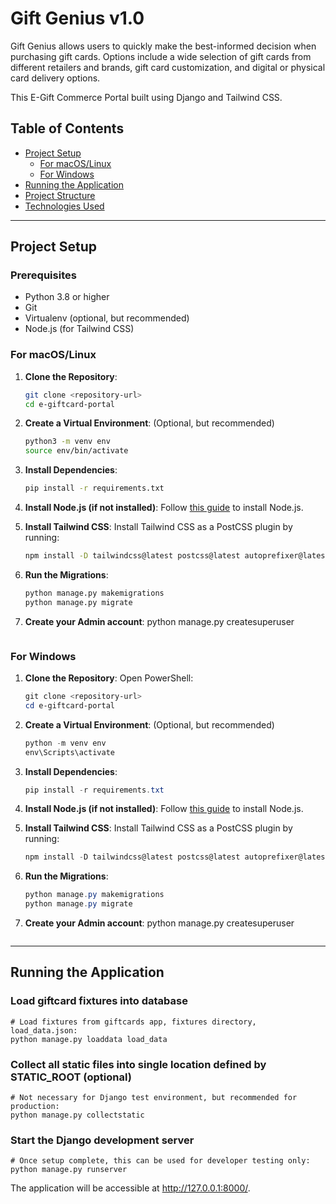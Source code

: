 # Gift Genius v1.0

Gift Genius allows users to quickly make the best-informed decision when purchasing gift cards. Options include a wide selection of gift cards from different retailers and brands, gift card customization, and digital or physical card delivery options.

This E-Gift Commerce Portal built using Django and Tailwind CSS.

## Table of Contents

- [Project Setup](#project-setup)
  - [For macOS/Linux](#for-macoslinux)
  - [For Windows](#for-windows)
- [Running the Application](#running-the-application)
- [Project Structure](#project-structure)
- [Technologies Used](#technologies-used)

---

## Project Setup

### Prerequisites

- Python 3.8 or higher
- Git
- Virtualenv (optional, but recommended)
- Node.js (for Tailwind CSS)

### For macOS/Linux

1. **Clone the Repository**:
    ```bash
    git clone <repository-url>
    cd e-giftcard-portal
    ```

2. **Create a Virtual Environment**:
    (Optional, but recommended)
    ```bash
    python3 -m venv env
    source env/bin/activate
    ```

3. **Install Dependencies**:
    ```bash
    pip install -r requirements.txt
    ```

4. **Install Node.js (if not installed)**:
    Follow [this guide](https://nodejs.org/en/download/) to install Node.js.

5. **Install Tailwind CSS**:
    Install Tailwind CSS as a PostCSS plugin by running:
    ```bash
    npm install -D tailwindcss@latest postcss@latest autoprefixer@latest
    ```

6. **Run the Migrations**:
    ```bash
    python manage.py makemigrations
    python manage.py migrate

7. **Create your Admin account**:
    python manage.py createsuperuser
    ```

### For Windows

1. **Clone the Repository**:
    Open PowerShell:
    ```powershell
    git clone <repository-url>
    cd e-giftcard-portal
    ```

2. **Create a Virtual Environment**:
    (Optional, but recommended)
    ```powershell
    python -m venv env
    env\Scripts\activate
    ```

3. **Install Dependencies**:
    ```powershell
    pip install -r requirements.txt
    ```

4. **Install Node.js (if not installed)**:
    Follow [this guide](https://nodejs.org/en/download/) to install Node.js.

5. **Install Tailwind CSS**:
    Install Tailwind CSS as a PostCSS plugin by running:
    ```powershell
    npm install -D tailwindcss@latest postcss@latest autoprefixer@latest
    ```

6. **Run the Migrations**:
    ```powershell
    python manage.py makemigrations
    python manage.py migrate
    ```

7. **Create your Admin account**:
    python manage.py createsuperuser
    ```

---

## Running the Application

### Load giftcard fixtures into database

```shell
# Load fixtures from giftcards app, fixtures directory, load_data.json:
python manage.py loaddata load_data
```

### Collect all static files into single location defined by STATIC_ROOT (optional)

```shell
# Not necessary for Django test environment, but recommended for production:
python manage.py collectstatic
```

### Start the Django development server

```shell
# Once setup complete, this can be used for developer testing only:
python manage.py runserver
```

The application will be accessible at http://127.0.0.1:8000/.
